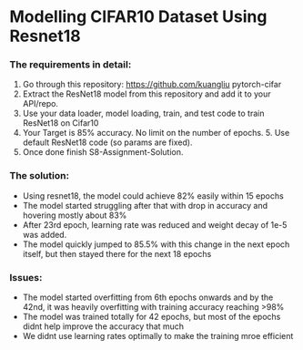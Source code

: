 
# Modelling CIFAR10 Dataset Using Resnet18

### The requirements in detail:
  
1. Go through this repository: https://github.com/kuangliu pytorch-cifar
2. Extract the ResNet18 model from this repository and add it to your API/repo. 
3. Use your data loader, model loading, train, and test code to train ResNet18 on Cifar10
4. Your Target is 85% accuracy. No limit on the number of epochs. 5. Use default ResNet18 code (so params are fixed). 
6. Once done finish S8-Assignment-Solution. 


### The solution:
- Using resnet18, the model could achieve 82% easily within 15 epochs
- The model started struggling after that with drop in accuracy and hovering mostly about 83% 
- After 23rd epoch, learning rate was reduced and weight decay of 1e-5 was added. 
- The model quickly jumped to 85.5% with this change in the next epoch itself, but then stayed there for the next 18 epochs

### Issues:
- The model started overfitting from 6th epochs onwards and by the 42nd, it was heavily overfitting with training accuracy reaching >98%
- The model was trained totally for 42 epochs, but most of the epochs didnt help improve the accuracy that much
- We didnt use learning rates optimally to make the training mroe efficient

